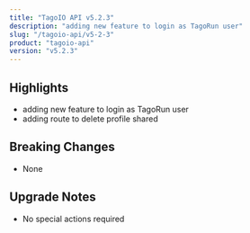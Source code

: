 ```yaml
---
title: "TagoIO API v5.2.3"
description: "adding new feature to login as TagoRun user"
slug: "/tagoio-api/v5-2-3"
product: "tagoio-api"
version: "v5.2.3"
---
```


## Highlights

- adding new feature to login as TagoRun user
- adding route to delete profile shared

## Breaking Changes

- None

## Upgrade Notes

- No special actions required
